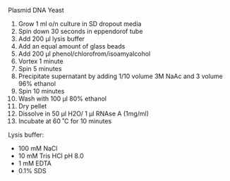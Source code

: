 Plasmid DNA Yeast

 1. Grow 1 ml o/n culture in SD dropout media 
 2. Spin down 30 seconds in eppendorof tube 
 3. Add 200 µl lysis buffer 
 4. Add an equal amount of glass beads
 5. Add 200 µl phenol/chlorofrom/isoamyalcohol
 6. Vortex 1 minute
 7. Spin 5 minutes
 8. Precipitate supernatant by adding 1/10 volume 3M NaAc and 3 volume 96% ethanol
 9. Spin 10 minutes
10. Wash with 100 µl 80% ethanol
11. Dry pellet
12. Dissolve in 50 µl H2O/ 1 µl RNAse A (1mg/ml)
13. Incubate at 60 ˚C for 10 minutes


Lysis buffer:   
 - 100 mM NaCl   
 - 10 mM Tris HCl pH 8.0   
 - 1 mM EDTA   
 - 0.1% SDS    
